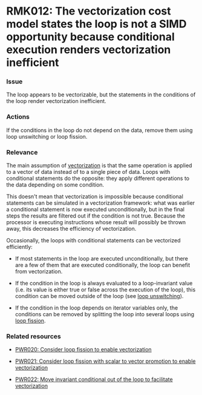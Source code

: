 # RMK012: The vectorization cost model states the loop is not a SIMD opportunity because conditional execution renders vectorization inefficient

### Issue

The loop appears to be vectorizable, but the statements in the conditions of the
loop render vectorization inefficient.

### Actions

If the conditions in the loop do not depend on the data, remove them using loop
unswitching or loop fission.

### Relevance

The main assumption of [vectorization](../../Glossary/Vectorization.md) is that the
same operation is applied to a vector of data instead of to a single piece of
data. Loops with conditional statements do the opposite: they apply different
operations to the data depending on some condition.

This doesn't mean that vectorization is impossible because conditional
statements can be simulated in a vectorization framework: what was earlier a
conditional statement is now executed unconditionally, but in the final steps
the results are filtered out if the condition is not true. Because the processor
is executing instructions whose result will possibly be thrown away, this
decreases the efficiency of vectorization.

Occasionally, the loops with conditional statements can be vectorized
efficiently:

* If most statements in the loop are executed unconditionally, but there are a
few of them that are executed conditionally, the loop can benefit from
vectorization.

* If the condition in the loop is always evaluated to a  loop-invariant value
(i.e. its value is either true or false across the execution of the loop), this
condition can be moved outside of the loop (see
[loop unswitching](../../Glossary/Loop-unswitching.md)).

* If the condition in the loop depends on iterator variables only, the conditions
can be removed by splitting the loop into several loops using
[loop fission](../../Glossary/Loop-fission.md).

### Related resources

* [PWR020: Consider loop fission to enable vectorization](../PWR020/README.md)

* [PWR021: Consider loop fission with scalar to vector promotion to enable vectorization](../PWR021/README.md)

* [PWR022: Move invariant conditional out of the loop to facilitate vectorization](../PWR022/README.md)
